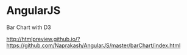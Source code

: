 # AngularJS

Bar Chart with D3

http://htmlpreview.github.io/?https://github.com/Naprakash/AngularJS/master/barChart/index.html
